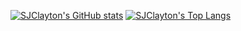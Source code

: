[![SJClayton's GitHub stats](https://github-readme-stats.vercel.app/api?username=sjclayton&show_icons=true&icon_color=cba6f7&bg_color=1e1e2e&title_color=b4befe&border_color=b4befe&text_color=89dceb)](https://github.com/anuraghazra/github-readme-stats)
[![SJClayton's Top Langs](https://github-readme-stats.vercel.app/api/top-langs/?username=sjclayton&bg_color=1e1e2e&title_color=b4befe&border_color=b4befe&text_color=89dceb)](https://github.com/anuraghazra/github-readme-stats)

<!--
**sjclayton/sjclayton** is a ✨ _special_ ✨ repository because its `README.md` (this file) appears on your GitHub profile.

Here are some ideas to get you started:

- 🔭 I’m currently working on ...
- 🌱 I’m currently learning ...
- 👯 I’m looking to collaborate on ...
- 🤔 I’m looking for help with ...
- 💬 Ask me about ...
- 📫 How to reach me: ...
- 😄 Pronouns: ...
- ⚡ Fun fact: ...
-->
